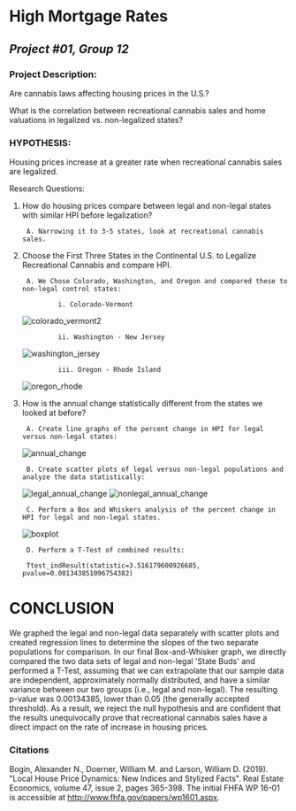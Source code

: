 # **High Mortgage Rates**
## *Project #01, Group 12* 


### **Project Description:**
Are cannabis laws affecting housing prices in the U.S.?

What is the correlation between recreational cannabis sales and home valuations in legalized vs. non-legalized states?


### **HYPOTHESIS:**
Housing prices increase at a greater rate when recreational cannabis sales are legalized. 


Research Questions:

1. How do housing prices compare between legal and non-legal states with similar HPI before legalization?
    
		A. Narrowing it to 3-5 states, look at recreational cannabis sales.
		
2. Choose the First Three States in the Continental U.S. to Legalize Recreational Cannabis and compare HPI.    
				
		A. We Chose Colorado, Washington, and Oregon and compared these to non-legal control states:
            
				i. Colorado-Vermont
	![colorado_vermont2](https://user-images.githubusercontent.com/112498067/199375097-6ff443c3-9686-44d9-ab55-42934cbd17bc.png)

	

							
				ii. Washington - New Jersey	
	![washington_jersey](https://user-images.githubusercontent.com/112498067/199375200-9e4fe315-f62d-4137-aef9-d0e5ca04f34f.png)

            
				iii. Oregon - Rhode Island
	![oregon_rhode](https://user-images.githubusercontent.com/112498067/199375257-b495f0df-178b-492d-9482-7dee846c27bd.png)


				
				
3. How is the annual change statistically different from the states we looked at before?
		
		A. Create line graphs of the percent change in HPI for legal versus non-legal states:
	![annual_change](https://user-images.githubusercontent.com/112498067/199375350-96509060-af0b-4723-86ca-5e309da04c1f.png)
		
		

		B. Create scatter plots of legal versus non-legal populations and analyze the data statistically:
	![legal_annual_change](https://user-images.githubusercontent.com/112498067/199375432-0d7d6f5f-ce82-4867-9a70-a8494b4eb4d8.png)
	![nonlegal_annual_change](https://user-images.githubusercontent.com/112498067/199375498-11488a2c-3160-4bf3-8c79-96c19662ef7f.png)

		
		C. Perform a Box and Whiskers analysis of the percent change in HPI for legal and non-legal states.	
	![boxplot](https://user-images.githubusercontent.com/112498067/199375564-00fb8eb7-2cbf-4307-848f-00d2806a36f4.png)
		
				
		D. Perform a T-Test of combined results:
				
		Ttest_indResult(statistic=3.516179600926685, pvalue=0.001343851096754382)			
		
# **CONCLUSION**

We graphed the legal and non-legal data separately with scatter plots and created regression lines to determine the slopes of the two separate populations for comparison. In our final Box-and-Whisker graph, we directly compared the two data sets of legal and non-legal 'State Buds' and performed a T-Test, assuming that we can extrapolate that our sample data are independent, approximately normally distributed, and have a similar variance between our two groups (i.e., legal and non-legal). The resulting p-value was 0.00134385, lower than 0.05 (the generally accepted threshold). As a result, we reject the null hypothesis and are confident that the results unequivocally prove that recreational cannabis sales have a direct impact on the rate of increase in housing prices.

### **Citations**
Bogin, Alexander N., Doerner, William M. and Larson, William D. (2019). "Local House Price Dynamics: New Indices and Stylized Facts". Real Estate Economics, volume 47, issue 2, pages 365-398. The initial FHFA WP 16-01 is accessible at http://www.fhfa.gov/papers/wp1601.aspx.
